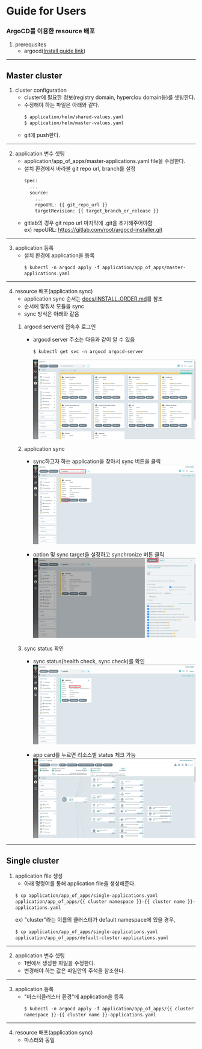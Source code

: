 # Guide for Users
### ArgoCD를 이용한 resource 배포
1. prerequsites
    - argocd([Install guide link](https://github.com/tmax-cloud/install-argocd))
---
## Master cluster
1. cluster configuration
    - cluster에 필요한 정보(registry domain, hyperclou domain등)를 셋팅한다.
    - 수정해야 하는 파일은 아래와 같다.
        ```
        $ application/helm/shared-values.yaml
        $ application/helm/master-values.yaml
        ```
    - git에 push한다.
---
2. application 변수 셋팅
    - application/app_of_apps/master-applications.yaml file을 수정한다.
    - 설치 환경에서 바라볼 git repo url, branch를 설정
        ```
        spec:
          ...
          source:
            ...
            repoURL: {{ git_repo_url }}
            targetRevision: {{ target_branch_or_release }}
    - gitlab의 경우 git repo url 마지막에 .git을 추가해주어야함  
    ex) repoURL: https://gitlab.com/root/argocd-installer.git
---
3. application 등록
    - 설치 환경에 application을 등록
        ```
        $ kubectl -n argocd apply -f application/app_of_apps/master-applications.yaml
        ```
---
4. resource 배포(application sync)
    - application sync 순서는 [docs/INSTALL_ORDER.md](INSTALL_ORDER.md)를 참조
    - 순서에 맞춰서 모듈을 sync
    - sync 방식은 아래와 같음
    1) argocd server에 접속후 로그인
        - argocd server 주소는 다음과 같이 알 수 있음
            ```
            $ kubectl get svc -n argocd argocd-server
            ```
            ![img](../figure/1_main.png)
    
    2) application sync
        - sync하고자 하는 application을 찾아서 sync 버튼을 클릭  
        ![img](../figure/2_app.png)

        - option 및 sync target을 설정하고 synchronize 버튼 클릭
        ![img](../figure/3_sync.png)

    3) sync status 확인
        - sync status(health check, sync check)를 확인
        ![img](../figure/4_synced.png)

        - app card를 누르면 리소스별 status 체크 가능
        ![img](../figure/5_details.png)
---
## Single cluster
1. application file 생성
    - 아래 명령어를 통해 application file을 생성해준다.
    ```
    $ cp application/app_of_apps/single-applications.yaml application/app_of_apps/{{ cluster namespace }}-{{ cluster name }}-applications.yaml
    ```
    ex) "cluster"라는 이름의 클러스터가 default namespace에 있을 경우,  
    ```
    $ cp application/app_of_apps/single-applications.yaml application/app_of_apps/default-cluster-applications.yaml
    ```
---
2. application 변수 셋팅
    - 1번에서 생성한 파일을 수정한다.
    - 변경해야 하는 값은 파일안의 주석을 참조한다.
---
3. application 등록
    - "마스터클러스터 환경"에 application을 등록
        ```
        $ kubectl -n argocd apply -f application/app_of_apps/{{ cluster namespace }}-{{ cluster name }}-applications.yaml
        ```
---
4. resource 배포(application sync)
    - 마스터와 동일